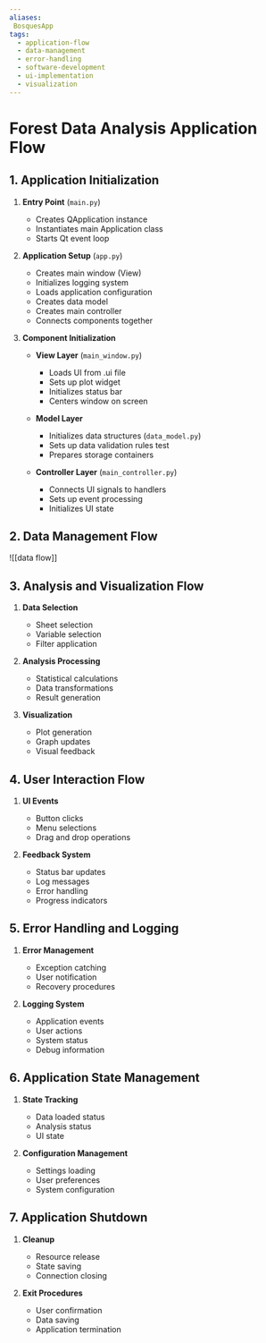 ```yaml
---
aliases: 
 BosquesApp
tags:
  - application-flow
  - data-management
  - error-handling
  - software-development
  - ui-implementation
  - visualization
---
```


# Forest Data Analysis Application Flow

## 1. Application Initialization
1. **Entry Point** (`main.py`)
   - Creates QApplication instance
   - Instantiates main Application class
   - Starts Qt event loop

2. **Application Setup** (`app.py`)
   - Creates main window (View)
   - Initializes logging system
   - Loads application configuration
   - Creates data model
   - Creates main controller
   - Connects components together

3. **Component Initialization**
   - **View Layer** (`main_window.py`)
     - Loads UI from .ui file
     - Sets up plot widget
     - Initializes status bar
     - Centers window on screen
   
   - **Model Layer**
     - Initializes data structures (`data_model.py`)
     - Sets up data validation rules test
     - Prepares storage containers
   
   - **Controller Layer** (`main_controller.py`)
     - Connects UI signals to handlers
     - Sets up event processing
     - Initializes UI state

## 2. Data Management Flow
![[data flow]]

## 3. Analysis and Visualization Flow
1. **Data Selection**
   - Sheet selection
   - Variable selection
   - Filter application

2. **Analysis Processing**
   - Statistical calculations
   - Data transformations
   - Result generation

3. **Visualization**
   - Plot generation
   - Graph updates
   - Visual feedback

## 4. User Interaction Flow
1. **UI Events**
   - Button clicks
   - Menu selections
   - Drag and drop operations

2. **Feedback System**
   - Status bar updates
   - Log messages
   - Error handling
   - Progress indicators

## 5. Error Handling and Logging
1. **Error Management**
   - Exception catching
   - User notification
   - Recovery procedures

2. **Logging System**
   - Application events
   - User actions
   - System status
   - Debug information

## 6. Application State Management
1. **State Tracking**
   - Data loaded status
   - Analysis status
   - UI state

2. **Configuration Management**
   - Settings loading
   - User preferences
   - System configuration

## 7. Application Shutdown
1. **Cleanup**
   - Resource release
   - State saving
   - Connection closing

2. **Exit Procedures**
   - User confirmation
   - Data saving
   - Application termination